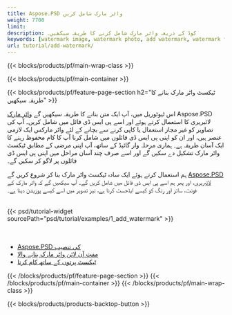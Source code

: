 ```yaml
---
title: Aspose.PSD واٹر مارک شامل کریں
weight: 7700
limit: 
description: کوڈ کے ذریعہ واٹر مارک شامل کرنے کا طریقہ سیکھیں۔
keywords: [watermark image, watermark photo, add watermark, watermark for psd, export psd, open photoshop file, psd file preview, watermark photoshop]
url: tutorial/add-watermark/
---
```


{{< blocks/products/pf/main-wrap-class >}}


{{< blocks/products/pf/main-container >}}


{{< blocks/products/pf/feature-page-section h2="ٹیکسٹ واٹر مارک بنانے کا طریقہ سیکھیں" >}}

<p>
اس ٹیوٹوریل میں، آپ ایک متن بنانے کا طریقہ سیکھیں گے <a href="https://products.aspose.app/psd/watermark">واٹر مارک</a> Aspose.PSD لائبریری کا استعمال کرتے ہوئے اور اسے پی ایس ڈی فائل میں شامل کریں۔ آپ کی تصاویر کو غیر مجاز استعمال یا کاپی کرنے سے بچانے کے لئے واٹر مارکس ایک لازمی عنصر ہیں، اور ان کو اپنی پی ایس ڈی فائلوں میں شامل کرنا آپ کا کام محفوظ رہنے کا ایک آسان طریقہ ہے۔ ہماری مرحلہ وار گائیڈ کے ساتھ، آپ اپنی مرضی کے مطابق ٹیکسٹ واٹر مارک تشکیل دے سکیں گے اور اسے صرف چند آسان مراحل میں اپنی پی ایس ڈی فائلوں پر لاگو کر سکیں گے۔
</p>

<p>
ہم استعمال کرتے ہوئے ایک سادہ ٹیکسٹ واٹر مارک بنا کر شروع کریں گے <a href="https://www.nuget.org/packages/Aspose.PSD">Aspose.PSD لائبریری</a>، اور پھر ہم اسے پی ایس ڈی فائل میں شامل کریں گے۔ آپ سیکھیں گے کہ واٹر مارک کے فونٹ، سائز اور رنگ کو کیسے ایڈجسٹ کرنا ہے، نیز تصویر میں اسے کیسے پوزیشن دینا ہے۔
</p>

<br />
{{< psd/tutorial-widget sourcePath="psd/tutorial/examples/1_add_watermark" >}}
<br />

<br />
<br />
<div class="code-sample">
    <ul class="link-list">
        <li class="link-item"><a href="https://docs.aspose.com/psd/net/installation/">Aspose.PSD کی تنصیب</a></li>
        <li class="link-item"><a href="https://products.aspose.app/psd/watermark">مفت آن لائن واٹر مارک بنانے والا</a></li>
        <li class="link-item"><a href="https://docs.aspose.com/psd/net/working-with-text-layers/">ٹیکسٹ پرتوں کے ساتھ کام کرنا</a></li>
    </ul>
</div>


{{< /blocks/products/pf/feature-page-section >}}
{{< /blocks/products/pf/main-container >}}
{{< /blocks/products/pf/main-wrap-class >}}

{{< blocks/products/products-backtop-button >}}

